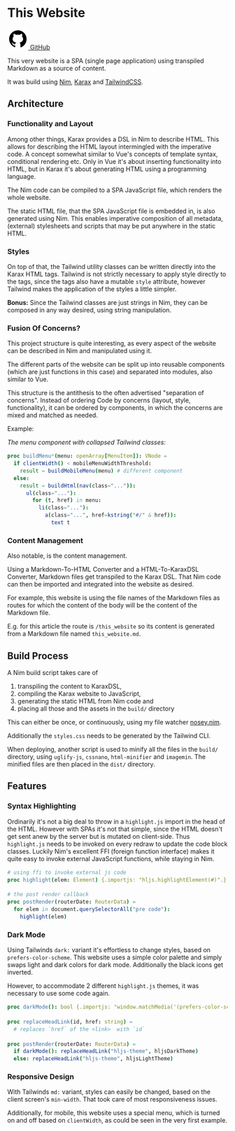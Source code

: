 [creationTime]:- "Feb 13. 2023"
[lastWriteTime]:- "Feb 16. 2023"

# This Website

<a href="https://github.com/aMOPel/nim-karax-website/tree/amopels_content">
<img src="assets/icons8-github.svg" alt="GitHub" class="inline m-1 dark:invert">
GitHub</a>

This very website 
is a SPA (single page application) using transpiled Markdown as a source of content.

It was build 
using [Nim](https://nim-lang.org/), [Karax](https://github.com/karaxnim/karax) and [TailwindCSS](https://tailwindcss.com/).

## Architecture

### Functionality and Layout

Among other things, Karax provides a DSL in Nim to describe HTML.
This allows for describing the HTML layout intermingled with the imperative code.
A concept somewhat similar to Vue's concepts of template syntax, conditional rendering etc.
Only in Vue it's about inserting functionality into HTML,
but in Karax it's about generating HTML using a programming language.

The Nim code can be compiled to a SPA JavaScript file, which renders the whole website.

The static HTML file, that the SPA JavaScript file is embedded in,
is also generated using Nim.
This enables imperative composition of all metadata, 
(external) stylesheets and scripts that may be put anywhere in the static HTML.

### Styles

On top of that, the Tailwind utility classes can be written directly into the
Karax HTML tags.
Tailwind is not strictly necessary to apply style directly to the tags,
since the tags also have a mutable `style` attribute, however Tailwind makes the
application of the styles a little simpler.

**Bonus:** Since the Tailwind classes are just strings in Nim,
they can be composed in any way desired, using string manipulation.

### Fusion Of Concerns?

This project structure is quite interesting, as every aspect of the 
website can be described in Nim and manipulated using it.

The different parts of the website can be split up into reusable components 
(which are just functions in this case) and separated into modules,
also similar to Vue.

This structure is the antithesis to the often advertised 
"separation of concerns". Instead of ordering Code by concerns 
(layout, style, functionality), it can be ordered by components, in which
the concerns are mixed and matched as needed.

Example:

*The menu component with collapsed Tailwind classes:*
```nim
proc buildMenu*(menu: openArray[MenuItem]): VNode =
  if clientWidth() < mobileMenuWidthThreshold:
    result = buildMobileMenu(menu) # different component
  else:
    result = buildHtml(nav(class="...")):
      ul(class="..."):
        for (t, href) in menu:
          li(class="..."):
            a(class="...", href=kstring("#/" & href)):
              text t
```

### Content Management

Also notable, is the content management.

Using a Markdown-To-HTML Converter and a HTML-To-KaraxDSL Converter,
Markdown files get transpiled to the Karax DSL.
That Nim code can then be imported and integrated into the website
as desired. 

For example, this website is using the file names of the Markdown 
files as routes for which the content of the body will be the content of the 
Markdown file. 

E.g. for this article the route is `/this_website` so its content
is generated from a Markdown file named `this_website.md`.

## Build Process

A Nim build script takes care of 
1. transpiling the content to KaraxDSL,
2. compiling the Karax website to JavaScript,
3. generating the static HTML from Nim code and
4. placing all those and the assets in the `build/` directory

This can either be once,
or continuously, using my file watcher [nosey.nim](#/nosey_nim).

Additionally the `styles.css` needs to be generated by the Tailwind CLI.

When deploying, another script is used to minify all the files in the `build/`
directory, using `uglify-js`, `cssnano`, `html-minifier` and `imagemin`.
The minified files are then placed in the `dist/` directory.

## Features

### Syntax Highlighting

Ordinarily it's not a big deal to throw in a `highlight.js` import in the head of the HTML.
However with SPAs it's not that simple, since the HTML doesn't get sent anew by 
the server but is mutated on client-side.
Thus `highlight.js` needs to be invoked on every redraw to update the code block
classes.
Luckily Nim's excellent FFI (foreign function interface) makes it quite easy to 
invoke external JavaScript functions, while staying in Nim.

```nim
# using ffi to invoke external js code
proc highlight(elem: Element) {.importjs: "hljs.highlightElement(#)".}

# the post render callback
proc postRender(routerDate: RouterData) =
  for elem in document.querySelectorAll("pre code"):
    highlight(elem)
```

### Dark Mode

Using Tailwinds `dark:` variant it's effortless to change styles, based on 
`prefers-color-scheme`.
This website uses a simple color palette and simply swaps light and dark 
colors for dark mode. Additionally the black icons get inverted.

However, to accommodate 2 different `highlight.js` themes, it was necessary to use
some code again.

```nim
proc darkMode(): bool {.importjs: "window.matchMedia('(prefers-color-scheme: dark)').matches".}

proc replaceHeadLink(id, href: string) =
  # replaces `href` of the <link>  with `id`

proc postRender(routerDate: RouterData) =
  if darkMode(): replaceHeadLink("hljs-theme", hljsDarkTheme)
  else: replaceHeadLink("hljs-theme", hljsLightTheme)
```

### Responsive Design

With Tailwinds `md:` variant, styles can easily be changed,
based on the client screen's `min-width`.
That took care of most responsiveness issues.

Additionally, for mobile, this website uses a special menu, which is turned on 
and off based on `clientWidth`, as could be seen in the very first example.

